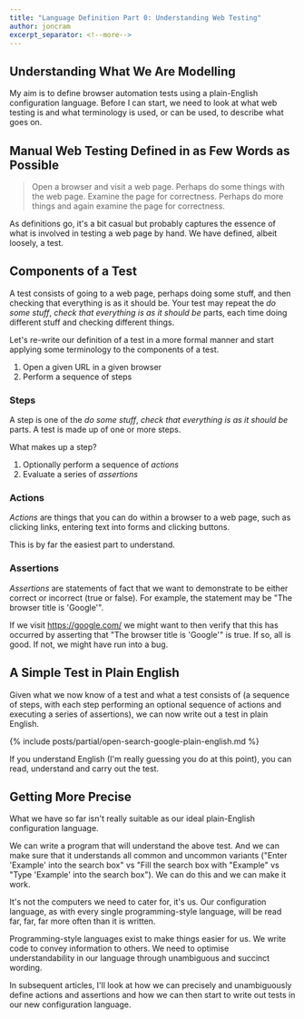 ```yaml
---
title: "Language Definition Part 0: Understanding Web Testing"
author: joncram
excerpt_separator: <!--more-->
---
```


## Understanding What We Are Modelling

My aim is to define browser automation tests using a plain-English configuration language. Before I can start, we need 
to look at what web testing is and what terminology is used, or can be used, to describe what goes on.

<!--more-->

## Manual Web Testing Defined in as Few Words as Possible

> Open a browser and visit a web page. Perhaps do some things with the web page. Examine the page for correctness.
> Perhaps do more things and again examine the page for correctness.

As definitions go, it's a bit casual but probably captures the essence of what is involved in testing a web page by
hand. We have defined, albeit loosely, a test.

## Components of a Test

A test consists of going to a web page, perhaps doing some stuff, and then checking that everything is as it should be. 
Your test may repeat the *do some stuff*, *check that everything is as it should be* parts, each time doing different 
stuff and checking different things.

Let's re-write our definition of a test in a more formal manner and start applying some terminology to the components of
a test.

1. Open a given URL in a given browser
2. Perform a sequence of steps

### Steps

A step is one of the *do some stuff*, *check that everything is as it should be* parts. A test is made up of one or more
steps.

What makes up a step?

1. Optionally perform a sequence of *actions*
2. Evaluate a series of *assertions*

### Actions

*Actions* are things that you can do within a browser to a web page, such as clicking links, entering text into forms
and clicking buttons.

This is by far the easiest part to understand.

### Assertions

*Assertions* are statements of fact that we want to demonstrate to be either correct or incorrect (true or false). For
example, the statement may be "The browser title is 'Google'".

If we visit https://google.com/ we might want to then verify that this has occurred by asserting that 
"The browser title is 'Google'" is true. If so, all is good. If not, we might have run into a bug.

## A Simple Test in Plain English

Given what we now know of a test and what a test consists of (a sequence of steps, with each step performing an optional
sequence of actions and executing a series of assertions), we can now write out a test in plain English.

{% include posts/partial/open-search-google-plain-english.md %}

If you understand English (I'm really guessing you do at this point), you can read, understand and carry out the test.

## Getting More Precise

What we have so far isn't really suitable as our ideal plain-English configuration language.

We can write a program that will understand the above test. And we can make sure that it understands all common and 
uncommon variants ("Enter 'Example' into the search box" vs "Fill the search box with "Example" vs "Type 'Example' 
into the search box"). We can do this and we can make it work.

It's not the computers we need to cater for, it's us. Our configuration language, as with every single programming-style
language, will be read far, far, far more often than it is written.

Programming-style languages exist to make things easier for us. We write code to convey information to others. We need 
to optimise understandability in our language through unambiguous and succinct wording.

In subsequent articles, I'll look at how we can precisely and unambiguously define actions and assertions and how we
can then start to write out tests in our new configuration language.
